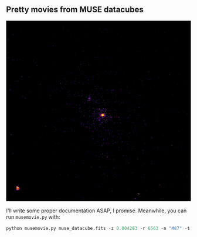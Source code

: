 ## Pretty movies from MUSE datacubes

![A2052](movies/a2052_contsub.gif)

I'll write some proper documentation ASAP, I promise. Meanwhile, you can run `musemovie.py` with: 

```python
python musemovie.py muse_datacube.fits -z 0.004283 -r 6563 -n "M87" -t 45 -s 3.0 -f 25
```
